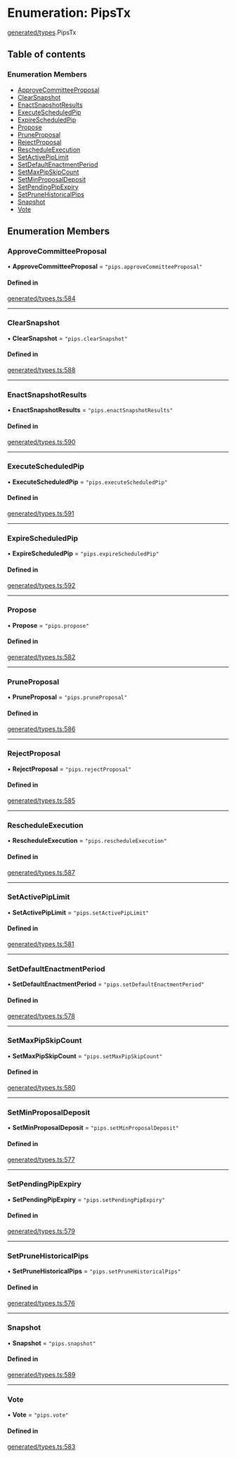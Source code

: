 # Enumeration: PipsTx

[generated/types](../wiki/generated.types).PipsTx

## Table of contents

### Enumeration Members

- [ApproveCommitteeProposal](../wiki/generated.types.PipsTx#approvecommitteeproposal)
- [ClearSnapshot](../wiki/generated.types.PipsTx#clearsnapshot)
- [EnactSnapshotResults](../wiki/generated.types.PipsTx#enactsnapshotresults)
- [ExecuteScheduledPip](../wiki/generated.types.PipsTx#executescheduledpip)
- [ExpireScheduledPip](../wiki/generated.types.PipsTx#expirescheduledpip)
- [Propose](../wiki/generated.types.PipsTx#propose)
- [PruneProposal](../wiki/generated.types.PipsTx#pruneproposal)
- [RejectProposal](../wiki/generated.types.PipsTx#rejectproposal)
- [RescheduleExecution](../wiki/generated.types.PipsTx#rescheduleexecution)
- [SetActivePipLimit](../wiki/generated.types.PipsTx#setactivepiplimit)
- [SetDefaultEnactmentPeriod](../wiki/generated.types.PipsTx#setdefaultenactmentperiod)
- [SetMaxPipSkipCount](../wiki/generated.types.PipsTx#setmaxpipskipcount)
- [SetMinProposalDeposit](../wiki/generated.types.PipsTx#setminproposaldeposit)
- [SetPendingPipExpiry](../wiki/generated.types.PipsTx#setpendingpipexpiry)
- [SetPruneHistoricalPips](../wiki/generated.types.PipsTx#setprunehistoricalpips)
- [Snapshot](../wiki/generated.types.PipsTx#snapshot)
- [Vote](../wiki/generated.types.PipsTx#vote)

## Enumeration Members

### ApproveCommitteeProposal

• **ApproveCommitteeProposal** = ``"pips.approveCommitteeProposal"``

#### Defined in

[generated/types.ts:584](https://github.com/PolymeshAssociation/polymesh-sdk/blob/91c2d2d8/src/generated/types.ts#L584)

___

### ClearSnapshot

• **ClearSnapshot** = ``"pips.clearSnapshot"``

#### Defined in

[generated/types.ts:588](https://github.com/PolymeshAssociation/polymesh-sdk/blob/91c2d2d8/src/generated/types.ts#L588)

___

### EnactSnapshotResults

• **EnactSnapshotResults** = ``"pips.enactSnapshotResults"``

#### Defined in

[generated/types.ts:590](https://github.com/PolymeshAssociation/polymesh-sdk/blob/91c2d2d8/src/generated/types.ts#L590)

___

### ExecuteScheduledPip

• **ExecuteScheduledPip** = ``"pips.executeScheduledPip"``

#### Defined in

[generated/types.ts:591](https://github.com/PolymeshAssociation/polymesh-sdk/blob/91c2d2d8/src/generated/types.ts#L591)

___

### ExpireScheduledPip

• **ExpireScheduledPip** = ``"pips.expireScheduledPip"``

#### Defined in

[generated/types.ts:592](https://github.com/PolymeshAssociation/polymesh-sdk/blob/91c2d2d8/src/generated/types.ts#L592)

___

### Propose

• **Propose** = ``"pips.propose"``

#### Defined in

[generated/types.ts:582](https://github.com/PolymeshAssociation/polymesh-sdk/blob/91c2d2d8/src/generated/types.ts#L582)

___

### PruneProposal

• **PruneProposal** = ``"pips.pruneProposal"``

#### Defined in

[generated/types.ts:586](https://github.com/PolymeshAssociation/polymesh-sdk/blob/91c2d2d8/src/generated/types.ts#L586)

___

### RejectProposal

• **RejectProposal** = ``"pips.rejectProposal"``

#### Defined in

[generated/types.ts:585](https://github.com/PolymeshAssociation/polymesh-sdk/blob/91c2d2d8/src/generated/types.ts#L585)

___

### RescheduleExecution

• **RescheduleExecution** = ``"pips.rescheduleExecution"``

#### Defined in

[generated/types.ts:587](https://github.com/PolymeshAssociation/polymesh-sdk/blob/91c2d2d8/src/generated/types.ts#L587)

___

### SetActivePipLimit

• **SetActivePipLimit** = ``"pips.setActivePipLimit"``

#### Defined in

[generated/types.ts:581](https://github.com/PolymeshAssociation/polymesh-sdk/blob/91c2d2d8/src/generated/types.ts#L581)

___

### SetDefaultEnactmentPeriod

• **SetDefaultEnactmentPeriod** = ``"pips.setDefaultEnactmentPeriod"``

#### Defined in

[generated/types.ts:578](https://github.com/PolymeshAssociation/polymesh-sdk/blob/91c2d2d8/src/generated/types.ts#L578)

___

### SetMaxPipSkipCount

• **SetMaxPipSkipCount** = ``"pips.setMaxPipSkipCount"``

#### Defined in

[generated/types.ts:580](https://github.com/PolymeshAssociation/polymesh-sdk/blob/91c2d2d8/src/generated/types.ts#L580)

___

### SetMinProposalDeposit

• **SetMinProposalDeposit** = ``"pips.setMinProposalDeposit"``

#### Defined in

[generated/types.ts:577](https://github.com/PolymeshAssociation/polymesh-sdk/blob/91c2d2d8/src/generated/types.ts#L577)

___

### SetPendingPipExpiry

• **SetPendingPipExpiry** = ``"pips.setPendingPipExpiry"``

#### Defined in

[generated/types.ts:579](https://github.com/PolymeshAssociation/polymesh-sdk/blob/91c2d2d8/src/generated/types.ts#L579)

___

### SetPruneHistoricalPips

• **SetPruneHistoricalPips** = ``"pips.setPruneHistoricalPips"``

#### Defined in

[generated/types.ts:576](https://github.com/PolymeshAssociation/polymesh-sdk/blob/91c2d2d8/src/generated/types.ts#L576)

___

### Snapshot

• **Snapshot** = ``"pips.snapshot"``

#### Defined in

[generated/types.ts:589](https://github.com/PolymeshAssociation/polymesh-sdk/blob/91c2d2d8/src/generated/types.ts#L589)

___

### Vote

• **Vote** = ``"pips.vote"``

#### Defined in

[generated/types.ts:583](https://github.com/PolymeshAssociation/polymesh-sdk/blob/91c2d2d8/src/generated/types.ts#L583)
